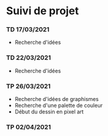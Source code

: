 # Suivi de projet

### TD 17/03/2021

- Recherche d'idées

### TD 22/03/2021

- Recherche d'idées

### TP 26/03/2021

- Recherche d'idées de graphismes
- Recherche d'une palette de couleur
- Début du dessin en pixel art

### TP 02/04/2021
